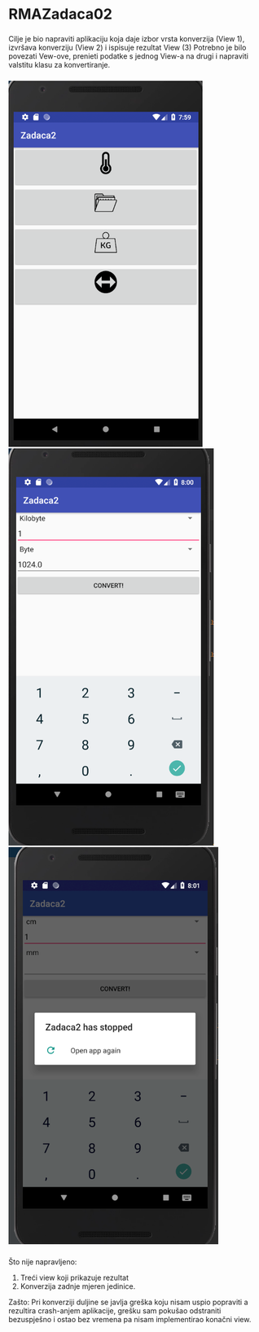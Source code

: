 # RMAZadaca02

###
Cilje je bio napraviti aplikaciju koja daje izbor vrsta konverzija (View 1), izvršava konverziju (View 2) i ispisuje rezultat View (3)
Potrebno je bilo povezati Vew-ove, prenieti podatke s jednog View-a na drugi i napraviti valstitu klasu za konvertiranje.

###

![View s izbornikom](https://github.com/MrLucky7s/RMAZadaca02/blob/master/RMAZ2Capture1.PNG)
![View s konverzijom](https://github.com/MrLucky7s/RMAZadaca02/blob/master/RMAZ2Capture2.PNG)
![View s error-om](https://github.com/MrLucky7s/RMAZadaca02/blob/master/RMAZ2Capture3.PNG)

###
Što nije napravljeno:

1. Treći view koji prikazuje rezultat
2. Konverzija zadnje mjeren jedinice.

Zašto: Pri konverziji duljine se javlja greška koju nisam uspio popraviti a rezultira crash-anjem aplikacije, grešku sam pokušao odstraniti bezuspješno i ostao bez vremena pa nisam implementirao konačni view.
